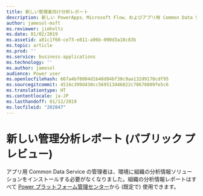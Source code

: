 ```yaml
---
title: 新しい管理者向け分析レポート
description: 新しい PowerApps、Microsoft Flow、およびアプリ用 Common Data Service の使用状況レポートをすべての管理者が利用できます
author: jamesol-msft
ms.reviewer: jimholtz
ms.date: 01/02/2019
ms.assetid: a81c1f60-ce73-e811-a96b-000d3a18c83b
ms.topic: article
ms.prod: ''
ms.service: business-applications
ms.technology: ''
ms.author: jamesol
audience: Power user
ms.openlocfilehash: 667a4bf8004d1b48d84bf38c9aa132d9178cdf95
ms.sourcegitcommit: 4516c399d430cc569513d46822c70670809fe5c6
ms.translationtype: HT
ms.contentlocale: ja-JP
ms.lasthandoff: 01/12/2019
ms.locfileid: "202047"
---
```

# <a name="new-admin-analytics-reports-public-preview"></a>新しい管理分析レポート (パブリック プレビュー)




アプリ用 Common Data Service の管理者は、環境に組織の分析情報ソリューションをインストールする必要がなくなりました。組織の分析情報レポートはすべて [Power プラットフォーム管理センター](https://go.microsoft.com/fwlink/?linkid=875536)から (既定で) 使用できます。
